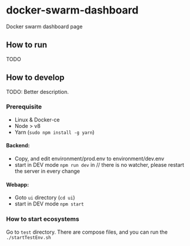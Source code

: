 # docker-swarm-dashboard
Docker swarm dashboard page

## How to run
TODO

## How to develop
TODO: Better description.

### Prerequisite
* Linux & Docker-ce
* Node > v8
* Yarn (```sudo npm install -g yarn```)

#### Backend:
* Copy, and edit environment/prod.env to environment/dev.env
* start in DEV mode ```npm run dev``` in 
// there is no watcher, please restart the server in every change

#### Webapp:
* Goto ```ui``` directory (```cd ui```)
* start in DEV mode ```npm start```

### How to start ecosystems
Go to ```test``` directory. There are compose files, and you can run the ```./startTestEnv.sh```

